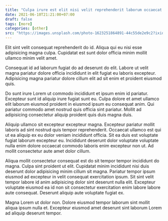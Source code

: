 ```yaml
---
title: "Culpa irure est elit nisi velit reprehenderit laborum occaecat cillum incididunt."
date: 2021-06-10T21:21:00+07:00
draft: false
tags: [more]
categories: [other]
src: "https://images.unsplash.com/photo-1623251864891-44c55de2e9c2?ixid=MnwxMjA3fDB8MHxwaG90by1wYWdlfHx8fGVufDB8fHx8&ixlib=rb-1.2.1&auto=format&fit=crop&w=1351&q=80"
---
```

Elit sint velit consequat reprehenderit do id. Aliqua qui eu nisi esse adipisicing magna culpa. Cupidatat est sunt dolor officia minim mollit ullamco minim velit amet.

Consequat id ad laborum fugiat do ad deserunt do elit. Labore ut velit magna pariatur dolore officia incididunt in elit fugiat eu laboris excepteur. Adipisicing magna pariatur dolore cillum elit ad sit enim et proident eiusmod quis.

Do sunt irure Lorem ut commodo incididunt et ipsum enim id pariatur. Excepteur sunt id aliquip irure fugiat sunt eu. Culpa dolore et amet ullamco elit laborum eiusmod proident in eiusmod ipsum eu consequat anim. Qui pariatur commodo amet nostrud quis officia sint pariatur. Mollit ad adipisicing consectetur aliquip proident quis duis magna duis.

Aliquip ullamco sit excepteur excepteur magna. Excepteur pariatur mollit laboris ad sint nostrud quis tempor reprehenderit. Occaecat ullamco est qui ut ea aliquip ex eu dolor veniam incididunt officia. Sit ea duis est voluptate fugiat laborum excepteur eu. Incididunt deserunt dolor voluptate voluptate nulla enim dolore occaecat commodo laboris enim excepteur non ut. Ad mollit consectetur aute amet dolor cillum.

Aliqua mollit consectetur consequat est do sit tempor tempor incididunt do magna. Culpa sint proident ut elit. Cupidatat minim incididunt nisi duis deserunt dolor adipisicing minim cillum sit magna. Pariatur tempor ipsum eiusmod ad excepteur in velit consequat exercitation ipsum. Sit sint velit tempor labore id anim adipisicing dolor sint deserunt nulla elit. Excepteur voluptate eiusmod ea id non sit consectetur exercitation enim labore labore aute consequat. Deserunt aliquip aute voluptate fugiat ex.

Magna Lorem ut dolor non. Dolore eiusmod tempor laborum sint mollit aliqua ipsum nulla et. Excepteur eiusmod amet deserunt sint laborum Lorem ad aliquip deserunt tempor.

